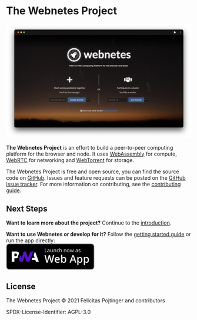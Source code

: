 # The Webnetes Project

[![webnetesctl start screen](./getting-started/img/start.png)](https://webnetes.dev/)

**The Webnetes Project** is an effort to build a peer-to-peer computing platform for the browser and node. It uses [WebAssembly](https://en.wikipedia.org/wiki/WebAssembly) for compute, [WebRTC](https://en.wikipedia.org/wiki/WebRTC) for networking and [WebTorrent](https://en.wikipedia.org/wiki/WebTorrent) for storage.

The Webnetes Project is free and open source, you can find the source code on [GitHub](https://github.com/alphahorizonio/webnetes). Issues and feature requests can be posted on the [GitHub issue tracker](https://github.com/alphahorizonio/webnetes/issues). For more information on contributing, see the [contributing guide](./CONTRIBUTING.md).

## Next Steps

**Want to learn more about the project?** Continue to the [introduction](./INTRODUCTION.md).

**Want to use Webnetes or develop for it?** Follow the [getting started guide](./getting-started) or run the app directly:<br>
[<img src="https://github.com/alphahorizonio/webnetesctl/raw/main/img/launch.png" width="240">](https://webnetes.dev/)

## License

The Webnetes Project © 2021 Felicitas Pojtinger and contributors

SPDX-License-Identifier: AGPL-3.0

